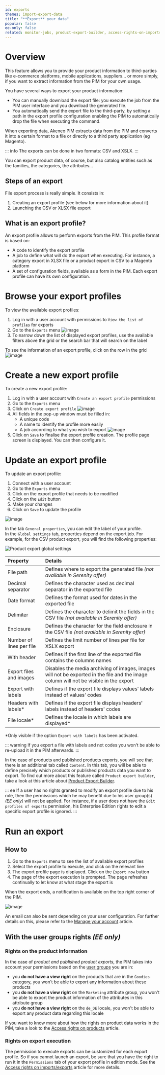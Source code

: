 ```yaml
---
id: exports
themes: import-export-data
title: "**Export** your data"
popular: false
ee-only: false
related: monitor-jobs, product-export-builder, access-rights-on-imports-exports, imports
---
```


# Overview

This feature allows you to provide your product information to third-parties like e-commerce platforms, mobile applications, suppliers... or more simply, if you want to extract information from the PIM for your own usage.

You have several ways to export your product information:
- You can manually download the export file: you execute the job from the PIM user interface and you download the generated file.
- You automatically send the export file to the third-party, by setting a path in the export profile configuration enabling the PIM to automatically drop the file when executing the command.

When exporting data, Akeneo PIM extracts data from the PIM and converts it into a certain format to a file or directly to a third party application (eg Magento).

::: info
The exports can be done in two formats: CSV and XSLX.
:::

You can export product data, of course, but also catalog entities such as the families, the categories, the attributes...

## Steps of an export
File export process is really simple. It consists in:
1.  Creating an export profile (see below for more information about it)
1.  Launching the CSV or XLSX file export

## What is an export profile?
An export profile allows to perform exports from the PIM. This profile format is based on:
- A code to identify the export profile
- A job to define what will do the export when executing. For instance, a category export in XLSX file or a product export in CSV to a Magento platform
- A set of configuration fields, available as a form in the PIM. Each export profile can have its own configuration.

# Browse your export profiles

To view the available export profiles:
1.  Log in with a user account with permissions to `View the list of profiles` for exports
1.  Go to the `Exports` menu
![image](../img/Exports_Mainpage.png)
1.  To narrow down the list of displayed export profiles, use the available filters above the grid or the search bar that will search on the label

To see the information of an export profile, click on the row in the grid
![image](../img/Exports_Mainpage2.png)

# Create a new export profile

To create a new export profile:
1.  Log in with a user account with `Create an export profile` permissions
1.  Go to the `Exports` menu
1.  Click on `Create export profile`
![image](../img/Exports_MainpageCreateExportProfile.png)
1.  All fields in the pop-up window must be filled in:
    - A unique code
    - A name to identify the profile more easily
    - A job according to what you wish to export
![image](../img/Exports_CreateExportProfile1.png)
1.  Click on `Save` to finalise the export profile creation. The profile page screen is displayed. You can then configure it.

# Update an export profile

To update an export profile:
1.  Connect with a user account
1.  Go to the `Exports` menu
1.  Click on the export profile that needs to be modified
1.  Click on the `Edit` button
1.  Make your changes
1.  Click on `Save` to update the profile

![image](../img/Exports_Edit.png)

In the tab `General properties`, you can edit the label of your profile.  
In the `Global settings` tab, properties depend on the export job. For example, for the CSV product export, you will find the following properties:

![Product export global settings](../img/Exports_Product-Export_global-settings.png)

| Property            | Details   |
|:--------------------|:----------|
| File path       | Defines where to export the generated file _(not available in Serenity offer)_ |
| Decimal separator  | Defines the character used as decimal separator in the exported file |
| Date format        | Defines the format used for dates in the exported file |
| Delimiter     | Defines the character to delimit the fields in the CSV file _(not available in Serenity offer)_ |
| Enclosure   | Defines the character for the field enclosure in the CSV file _(not available in Serenity offer)_ |
| Number of lines per file | Defines the limit number of lines per file for XSLX export |
| With header             | Defines if the first line of the exported file contains the columns names |
| Export files and images | Disables the media archiving of images, images will not be exported in the file and the image column will not be visible in the export |
| Export with labels       | Defines if the export file displays values' labels instead of values' codes |
| Headers with labels*      | Defines if the export file displays headers' labels instead of headers' codes |
| File locale*      | Defines the locale in which labels are displayed* |

*Only visible if the option `Export with labels` has been activated.

::: warning
If you export a file with labels and not codes you won't be able to re-upload it in the PIM afterwards.
:::

In the case of products and published products exports, you will see that there is an additional tab called `Content`. In this tab, you will be able to define precisely which products or published products data you want to export. To find out more about this feature called `Product export builder`, take a look at this article about [Product Export Builder](product-export-builder.html).

::: ee
If a user has no rights granted to modify an export profile due to his role, then the permissions which he may benefit due to his user group(s) _(EE only)_ will not be applied. For instance, if a user does not have the `Edit profiles of exports` permission, his Enterprise Edition rights to edit a specific export profile is ignored.
:::

# Run an export

## How to
1.  Go to the `Exports` menu to see the list of available export profiles
1.  Select the export profile to execute, and click on the relevant line
1.  The export profile page is displayed. Click on the `Export now` button
1.  The page of the export execution is prompted. The page refreshes continually to let know at what stage the export is

When the export ends, a notification is available on the top right corner of the PIM.

![image](../img/Exports_ExportProcess.gif)

An email can also be sent depending on your user configuration. For further details on this, please refer to the [Manage your account](manage-your-account.html) article.

## With the user groups rights _(EE only)_

### Rights on the product information
In the case of *product and published product exports*, the PIM takes into account your permissions based on the [user groups](what-is-a-user-group.html) you are in:
- you **do not have a view right** on the products that are in the `Goodies` category, you won't be able to export any information about these products
- you **do not have a view right** on the `Marketing` attribute group, you won't be able to export the product information of the attributes in this attribute group
- you **do not have a view right** on the `de_DE` locale, you won't be able to export any product data regarding this locale

If you want to know more about how the rights on product data works in the PIM, take a look to the [Access rights on products](access-rights-on-products.html) article.

### Rights on export execution
The permission to execute exports can be customized for each export profile. So if you cannot launch an export, be sure that you have the right to run it in the `Permissions` tab of your export profile in edition mode. See the [Access rights on imports/exports](access-rights-on-imports-exports.html) article for more details.
